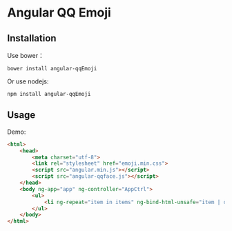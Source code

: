 # Angular QQ Emoji

## Installation

Use bower：

```shell
bower install angular-qqEmoji
```
Or use nodejs:

```
npm install angular-qqEmoji
```


## Usage

Demo:

```html
<html>
    <head>
        <meta charset="utf-8">
        <link rel="stylesheet" href="emoji.min.css">
        <script src="angular.min.js"></script>
        <script src="angular-qqface.js"></script>
    </head>
    <body ng-app="app" ng-controller="AppCtrl">
        <ul>
            <li ng-repeat="item in items" ng-bind-html-unsafe="item | qqface"></li>
        </ul>
    </body>
</html>
```
